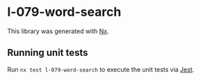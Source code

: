 # l-079-word-search

This library was generated with [Nx](https://nx.dev).

## Running unit tests

Run `nx test l-079-word-search` to execute the unit tests via [Jest](https://jestjs.io).
